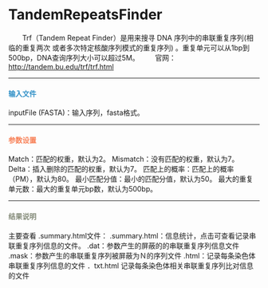 # TandemRepeatsFinder
　　Trf（Tandem Repeat Finder）是用来搜寻 DNA 序列中的串联重复序列(相临的重复两次 或者多次特定核酸序列模式的重复序列) 。重复单元可以从1bp到500bp，DNA查询序列大小可以超过5M。 
　　官网：http://tandem.bu.edu/trf/trf.html
***
#### **<i class="fa fa-dot-circle-o" aria-hidden="true" style="color:#3090C7"></i><span style="color:#3090C7"> 输入文件**
inputFile (FASTA)：输入序列，fasta格式。
***
#### **<i class="fa fa-cog" aria-hidden="true" style="color:#F88158"></i> <span style="color:#F88158">参数设置**
Match：匹配的权重，默认为2。
Mismatch：没有匹配的权重，默认为7。
Delta：插入删除的匹配的权重，默认为7。
匹配上的概率：匹配上的概率（PM），默认为80。
最小匹配分值：最小的匹配分值，默认为50。
最大的重复单元数：最大的重复单元bp数，默认为500bp。

***
#### **<i class="fa fa-file-text" aria-hidden="true" style="color:#848b79"></i><span style="color:#848b79"> 结果说明**
主要查看 .summary.html文件：
.summary.html：信息统计，点击可查看记录串联重复序列信息的文件。
.dat：参数产生的屏蔽的的串联重复序列信息文件
.mask：参数产生的串联重复序列被屏蔽为Ｎ的序列文件
.html：记录每条染色体串联重复序列信息的文件
．txt.html 记录每条染色体相关串联重复序列比对信息的文件
<div style="text-align:center"><img data-src="1.png" width="500px" ></img></div>
<div style="text-align:center"><img data-src="2.png" width="500px" ></img></div>

